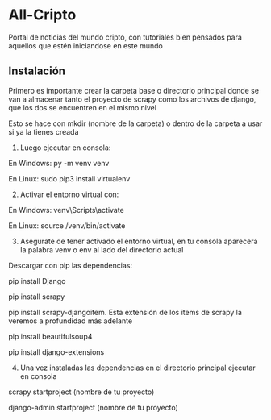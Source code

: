 # All-Cripto
Portal de noticias del mundo cripto, con tutoriales bien pensados para aquellos que estén iniciandose en este mundo
## Instalación
Primero es importante crear la carpeta base o directorio principal donde se van a almacenar tanto el proyecto de scrapy como los archivos de django, que los dos se encuentren en el mismo nivel

Esto se hace con mkdir (nombre de la carpeta) o  dentro de la carpeta a usar si ya la tienes creada

1. Luego ejecutar en consola:

En Windows: py -m venv venv

En Linux: sudo pip3 install virtualenv

2. Activar el entorno virtual con:

En Windows: venv\Scripts\activate

En Linux: source /venv/bin/activate

3. Asegurate de tener activado el entorno virtual, en tu consola aparecerá la palabra venv o env al lado del directorio actual

Descargar con pip las dependencias:

pip install Django

pip install scrapy

pip install scrapy-djangoitem. Esta extensión de los items de scrapy la veremos a profundidad más adelante

pip install beautifulsoup4

pip install django-extensions

4. Una vez instaladas las dependencias en el directorio principal ejecutar en consola

scrapy startproject (nombre de tu proyecto)

django-admin startproject (nombre de tu proyecto)

